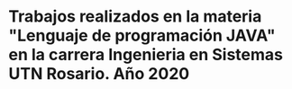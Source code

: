# Trabajos realizados en la materia "Lenguaje de programación JAVA" en la carrera Ingenieria en Sistemas UTN Rosario. Año 2020
